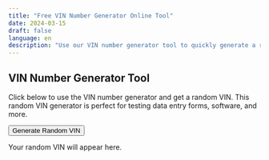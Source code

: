 ```yaml
---
title: "Free VIN Number Generator Online Tool"
date: 2024-03-15
draft: false
language: en
description: "Use our VIN number generator tool to quickly generate a random VIN. Perfect for developers, testers, and car enthusiasts needing to test systems."
---
```


<!-- @format -->

<section class="lg:pb-24 bg-gray-50 dark:bg-gray-800">
  <div class="max-w-screen-md px-4 py-8 mx-auto">
    <h1 class="text-xl font-bold text-center text-gray-900 dark:text-white">VIN Number Generator Tool</h1>
    <p class="mb-8 font-light text-center text-gray-600 dark:text-gray-400">Click below to use the VIN number generator and get a random VIN. This random VIN generator is perfect for testing data entry forms, software, and more.</p>
    <div id="vin-generator-form" class="space-y-6">
      <div class="flex justify-center mt-8">
            <button onclick="generateVIN()" class="px-8 py-3 text-lg font-semibold text-blue-100 transition-colors duration-200 bg-indigo-700 rounded-full hover:bg-indigo-800 focus:outline-none focus:ring-4 focus:ring-indigo-500 dark:bg-indigo-600 dark:hover:bg-indigo-700 dark:focus:ring-indigo-800 shadow-lg">
                Generate Random VIN
            </button>
      </div>
      <div class="text-center">
        <p id="vinOutput" class="p-4 text-lg font-medium text-gray-800 bg-white border border-gray-300 rounded-lg shadow-sm dark:text-gray-200 dark:bg-gray-700">Your random VIN will appear here.</p>
      </div>
    </div>
  </div>
</section>

<script>
  function generateVIN() {
    const characters = 'ABCDEFGHJKLMNPRSTUVWXYZ0123456789';
    let result = '';
    for (let i = 0; i < 17; i++) {
      result += characters.charAt(Math.floor(Math.random() * characters.length));
    }
    document.getElementById('vinOutput').innerText = `Random VIN: ${result}`;
  }
</script>
